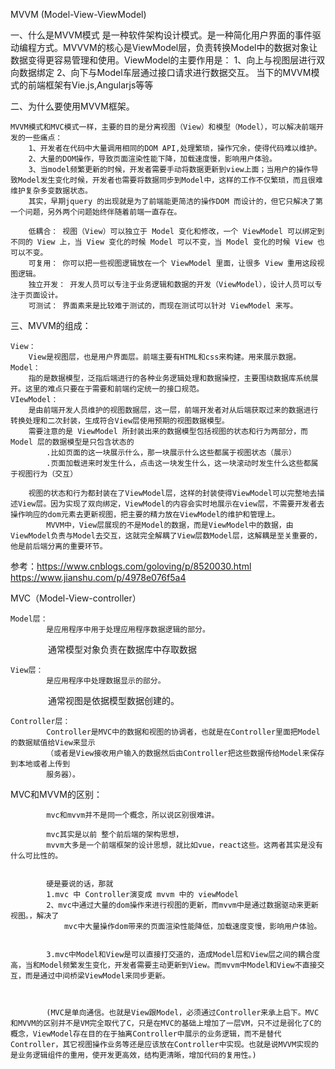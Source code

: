 MVVM (Model-View-ViewModel)

一、什么是MVVM模式
    是一种软件架构设计模式。是一种简化用户界面的事件驱动编程方式。MVVVM的核心是ViewModel层，负责转换Model中的数据对象让数据变得更容易管理和使用。ViewModel的主要作用是：
        1、向上与视图层进行双向数据绑定
        2、向下与Model车层通过接口请求进行数据交互。
    当下的MVVM模式的前端框架有Vie.js,Angularjs等等

二、为什么要使用MVVM框架。

    MVVM模式和MVC模式一样，主要的目的是分离视图（View）和模型（Model），可以解决前端开发的一些痛点：
        1、开发者在代码中大量调用相同的DOM API,处理繁琐，操作冗余，使得代码难以维护。
        2、大量的DOM操作，导致页面渲染性能下降，加载速度慢，影响用户体验。
        3、当model频繁更新的时候，开发者需要手动将数据更新到view上面；当用户的操作导致Model发生变化时候，开发者也需要将数据同步到Model中，这样的工作不仅繁琐，而且很难维护复杂多变数据状态。
        其实，早期jquery 的出现就是为了前端能更简洁的操作DOM 而设计的，但它只解决了第一个问题，另外两个问题始终伴随着前端一直存在。

        低耦合： 视图（View）可以独立于 Model 变化和修改，一个 ViewModel 可以绑定到不同的 View 上，当 View 变化的时候 Model 可以不变，当 Model 变化的时候 View 也可以不变。
        可复用： 你可以把一些视图逻辑放在一个 ViewModel 里面，让很多 View 重用这段视图逻辑。
        独立开发： 开发人员可以专注于业务逻辑和数据的开发（ViewModel），设计人员可以专注于页面设计。
        可测试： 界面素来是比较难于测试的，而现在测试可以针对 ViewModel 来写。



三、MVVM的组成：

    View：
        View是视图层，也是用户界面层。前端主要有HTML和css来构建。用来展示数据。
    Model：
        指的是数据模型，泛指后端进行的各种业务逻辑处理和数据操控，主要围绕数据库系统展开。这里的难点只要在于需要和前端约定统一的接口规范。
    VIewModel：
        是由前端开发人员维护的视图数据层，这一层，前端开发者对从后端获取过来的数据进行转换处理和二次封装，生成符合View层使用预期的视图数据模型。
        需要注意的是 ViewModel 所封装出来的数据模型包括视图的状态和行为两部分，而 Model 层的数据模型是只包含状态的
            .比如页面的这一块展示什么，那一块展示什么这些都属于视图状态（展示）
            .页面加载进来时发生什么，点击这一块发生什么，这一块滚动时发生什么这些都属于视图行为（交互）

        视图的状态和行为都封装在了ViewModel层，这样的封装使得ViewModel可以完整地去描述View层。因为实现了双向绑定，ViewModel的内容会实时地展示在view层，不需要开发者去操作响应的dom元素去更新视图，把主要的精力放在ViewModel的维护和管理上。
            MVVM中，View层展现的不是Model的数据，而是ViewModel中的数据，由ViewModel负责与Model去交互，这就完全解耦了View层数Model层，这解耦是至关重要的，他是前后端分离的重要环节。

参考：https://www.cnblogs.com/goloving/p/8520030.html
        https://www.jianshu.com/p/4978e076f5a4


MVC（Model-View-controller）

    Model层：
            是应用程序中用于处理应用程序数据逻辑的部分。
　　　　        通常模型对象负责在数据库中存取数据

    View层：
            是应用程序中处理数据显示的部分。
　　　　    通常视图是依据模型数据创建的。

    Controller层：
            Controller是MVC中的数据和视图的协调者，也就是在Controller里面把Model的数据赋值给View来显示
            （或者是View接收用户输入的数据然后由Controller把这些数据传给Model来保存到本地或者上传到
            服务器）。


MVC和MVVM的区别：


            mvc和mvvm并不是同一个概念，所以说区别很难讲。

            mvc其实是以前 整个前后端的架构思想，
            mvvm大多是一个前端框架的设计思想，就比如vue，react这些。这两者其实是没有什么可比性的。


            硬是要说的话，那就
            1.mvc 中 Controller演变成 mvvm 中的 viewModel
            2、mvc中通过大量的dom操作来进行视图的更新，而mvvm中是通过数据驱动来更新视图。，解决了
                mvc中大量操作dom带来的页面渲染性能降低，加载速度变慢，影响用户体验。
                

            3.mvc中Model和View是可以直接打交道的，造成Model层和View层之间的耦合度高，当和Model频繁发生变化，开发者需要主动更新到View。而mvvm中Model和View不直接交互，而是通过中间桥梁ViewModel来同步更新。



            (MVC是单向通信。也就是View跟Model，必须通过Controller来承上启下。MVC和MVVM的区别并不是VM完全取代了C，只是在MVC的基础上增加了一层VM，只不过是弱化了C的概念，ViewModel存在目的在于抽离Controller中展示的业务逻辑，而不是替代Controller，其它视图操作业务等还是应该放在Controller中实现。也就是说MVVM实现的是业务逻辑组件的重用，使开发更高效，结构更清晰，增加代码的复用性。)





